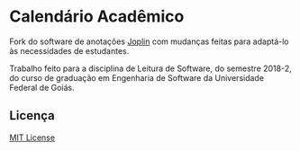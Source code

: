 # Calendário Acadêmico
Fork do software de anotações [Joplin](https://github.com/laurent22/joplin) com mudanças feitas para adaptá-lo às necessidades de estudantes.

Trabalho feito para a disciplina de Leitura de Software, do semestre 2018-2, do curso de graduação em Engenharia de Software da Universidade Federal de Goiás.

## Licença
[MIT License](LICENSE)
